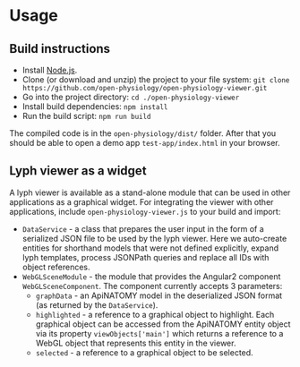 # Usage

## Build instructions
   * Install  [Node.js](https://nodejs.org/).    
   * Clone (or download and unzip) the project to your file system: `git clone https://github.com/open-physiology/open-physiology-viewer.git`
   * Go into the project directory: `cd ./open-physiology-viewer`
   * Install build dependencies: `npm install`
   * Run the build script: `npm run build`
   
   The compiled code is in the `open-physiology/dist/` folder. After that you should be able to open a demo app `test-app/index.html` in your browser.

## Lyph viewer as a widget
 A lyph viewer is available as a stand-alone module that can be used in other applications as a graphical widget. For integrating the viewer with other applications, include  `open-physiology-viewer.js` to your build and import:
  * `DataService` - a class that prepares the user input in the form of a serialized JSON file to be used by the lyph viewer. Here we auto-create entities for shorthand models that were not defined explicitly, expand lyph templates, process JSONPath queries and replace all IDs with object references.
  * `WebGLSceneModule` - the module that provides the Angular2 component `WebGLSceneComponent`. The component currently accepts 3 parameters: 
    - `graphData` - an ApiNATOMY model in the deserialized JSON format (as returned by the `DataService`).
    - `highlighted` - a reference to a graphical object to highlight. Each graphical object can be accessed from the ApiNATOMY entity object via its property `viewObjects['main']` which returns a reference to a WebGL object that represents this entity in the viewer.
    - `selected` - a reference to a graphical object to be selected. 
  
  